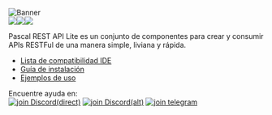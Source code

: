 ![Banner](https://github.com/OpenSourceCommunityBrasil/PascalRAL/assets/26689802/170aeb26-ec75-42b7-a425-0363c2b3bb6f)
<br><a href=".\READMEPT.md"><img src="https://img.shields.io/badge/Traduzir-PT--BR-blue" /></a><a href=".\READMEES.md"><img src="https://img.shields.io/badge/Traducir-ES--ES-blue" /></a><a href=".\README.md"><img src="https://img.shields.io/badge/Translate-EN--US-blue" /></a>

Pascal REST API Lite es un conjunto de componentes para crear y consumir APIs RESTFul de una manera simple, liviana y rápida.

* [Lista de compatibilidad IDE](https://github.com/OpenSourceCommunityBrasil/PascalRAL/wiki/compatibilidade)
* [Guía de instalación](https://github.com/OpenSourceCommunityBrasil/PascalRAL/wiki/instalacao)
* [Ejemplos de uso](https://github.com/OpenSourceCommunityBrasil/PascalRAL-Samples)

Encuentre ayuda en:
<br/><a href="https://discord.gg/pS2xjruCJH"><img alt="join Discord(direct)" src="https://img.shields.io/badge/Discord%20(direct)-_?style=for-the-badge&logo=discord&logoColor=white&color=4929ff"></a>
<a href="https://discord.me/oscbr"><img alt="join Discord(alt)" src="https://img.shields.io/badge/Discord%20(alt)-_?style=for-the-badge&logo=discord&logoColor=white&color=4929ff"></a>
<a href="https://t.me/oscbr"><img alt="join telegram" src="https://img.shields.io/badge/Telegram%20(oscbr)-_?style=for-the-badge&logo=telegram&logoColor=white&color=2596be"></a>